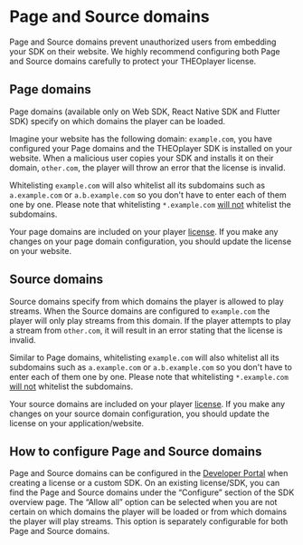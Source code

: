 # Page and Source domains

Page and Source domains prevent unauthorized users from embedding your SDK on their website. We highly recommend configuring both Page and Source domains carefully to protect your THEOplayer license.

## Page domains



Page domains (available only on Web SDK, React Native SDK and Flutter SDK) specify on which domains the player can be loaded. 

Imagine your website has the following domain: `example.com`, you have configured your Page domains and the THEOplayer SDK is installed on your website. When a malicious user copies your SDK and installs it on their domain, `other.com`, the player will throw an error that the license is invalid.

Whitelisting `example.com` will also whitelist all its subdomains such as `a.example.com` or `a.b.example.com` so you don't have to enter each of them one by one. Please note that whitelisting `*.example.com` <u>will not</u> whitelist the subdomains.

Your page domains are included on your player [license](https://www.theoplayer.com/docs/theoplayer/how-to-guides/license/introduction/). If you make any changes on your page domain configuration, you should update the license on your website.

## Source domains

Source domains specify from which domains the player is allowed to play streams. When the Source domains are configured to `example.com` the player will only play streams from this domain. If the player attempts to play a stream from `other.com`, it will result in an error stating that the license is invalid.

Similar to Page domains, whitelisting `example.com` will also whitelist all its subdomains such as `a.example.com` or `a.b.example.com` so you don't have to enter each of them one by one. Please note that whitelisting `*.example.com` <u>will not</u> whitelist the subdomains.

Your source domains are included on your player [license](https://www.theoplayer.com/docs/theoplayer/how-to-guides/license/introduction/). If you make any changes on your source domain configuration, you should update the license on your application/website.

## How to configure Page and Source domains

Page and Source domains can be configured in the [Developer Portal](https://portal.theoplayer.com) when creating a license or a custom SDK. On an existing license/SDK, you can find the Page and Source domains under the “Configure” section of the SDK overview page. The “Allow all” option can be selected when you are not certain on which domains the player will be loaded or from which domains the player will play streams. This option is separately configurable for both Page and Source domains.